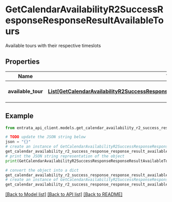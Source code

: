 # GetCalendarAvailabilityR2SuccessResponseResponseResultAvailableTours

Available tours with their respective timeslots

## Properties

Name | Type | Description | Notes
------------ | ------------- | ------------- | -------------
**available_tour** | [**List[GetCalendarAvailabilityR2SuccessResponseResponseResultAvailableToursAvailableTourInner]**](GetCalendarAvailabilityR2SuccessResponseResponseResultAvailableToursAvailableTourInner.md) | List of available tours | [optional] 

## Example

```python
from entrata_api_client.models.get_calendar_availability_r2_success_response_response_result_available_tours import GetCalendarAvailabilityR2SuccessResponseResponseResultAvailableTours

# TODO update the JSON string below
json = "{}"
# create an instance of GetCalendarAvailabilityR2SuccessResponseResponseResultAvailableTours from a JSON string
get_calendar_availability_r2_success_response_response_result_available_tours_instance = GetCalendarAvailabilityR2SuccessResponseResponseResultAvailableTours.from_json(json)
# print the JSON string representation of the object
print(GetCalendarAvailabilityR2SuccessResponseResponseResultAvailableTours.to_json())

# convert the object into a dict
get_calendar_availability_r2_success_response_response_result_available_tours_dict = get_calendar_availability_r2_success_response_response_result_available_tours_instance.to_dict()
# create an instance of GetCalendarAvailabilityR2SuccessResponseResponseResultAvailableTours from a dict
get_calendar_availability_r2_success_response_response_result_available_tours_from_dict = GetCalendarAvailabilityR2SuccessResponseResponseResultAvailableTours.from_dict(get_calendar_availability_r2_success_response_response_result_available_tours_dict)
```
[[Back to Model list]](../README.md#documentation-for-models) [[Back to API list]](../README.md#documentation-for-api-endpoints) [[Back to README]](../README.md)


